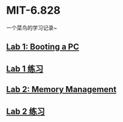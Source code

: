 # MIT-6.828
一个菜鸟的学习记录~
## [Lab 1: Booting a PC](docs/lab1.md)
## [Lab 1 练习](docs/lab1实验报告.md)

## [Lab 2: Memory Management](docs/Lab2.md)
## [Lab 2 练习](docs/Lab2实验报告.md)